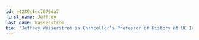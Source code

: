 ```yaml
---
id: e4289c1ec7679da7
first_name: Jeffrey
last_name: Wasserstrom
bio: 'Jeffrey Wasserstrom is Chancellor’s Professor of History at UC Irvine and the author, most recently, of _Eight Juxtapositions: China through Imperfect Analogies from Mark Twain to Manchukuo_, forthcoming in 2016 as a Penguin Special.'
---
```

